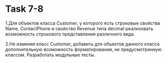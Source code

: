 # Task 7-8

1.Для объектов класса Customer, у которого есть строковые свойства Name, ContactPhone и свойство Revenue типа decimal реализовать возможность строкового представления различного вида.

2.Не изменяя класс Customer, добавить для объектов данного класса дополнительную возможность форматирования, не предусмотренную классом. Разработать модульные тесты.